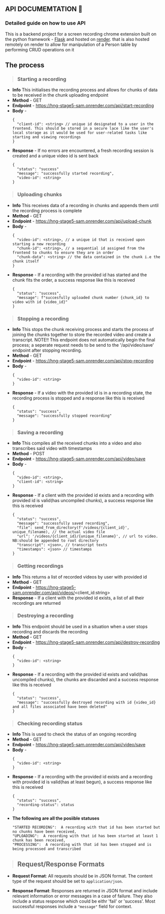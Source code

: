 ## API DOCUMEMTATION 📝

### Detailed guide on how to use API

This is a backend project for a screen recording chrome extension built on the python framework - [Flask](https://palletsprojects.com/p/flask/) and hosted on [render](https://render.com). that is also hosted remotely on render to allow for manipulation of a Person table by performing CRUD operations on it

## The process

> ### Starting a recording
  - **Info** This initialises the recording process and allows for chunks of data to be received in the chunk uploading endpoint
  - **Method** -  GET
  - **Endpoint** -  https://hng-stage5-sam.onrender.com/api/start-recording
  - **Body** -
    ```
    {
      "client-id": <string> // unique id designated to a user in the frontend. This should be stored in a secure lace like the user's local storage as it would be used for user-related tasks like starting and viewing recordings
    }
    ```
  - **Response** -  If no errors are encountered, a fresh recording session is created and a unique video id is sent back
    ```
    {
      "status": "success"
      "message": "successfully started recording",
      "video-id": <string>
    }
    ```


> ### Uploading chunks
  - **Info** This receives data of a recording in chunks and appends them until the recording process is complete
  - **Method** -  GET
  - **Endpoint** -  https://hng-stage5-sam.onrender.com/api/upload-chunk
  - **Body** -
    ```
    {
      "video-id": <string>, // a unique id that is received upon starting a new recording
      "chunk-id": <string>, // a sequential id assigned from the frontend to chunks to ensure they are in order
      "chunk-data": <string> // the data contained in the chunk i.e the chunk itself
    }
    ```
  - **Response** -  If a recording with the provided id has started and the chunk fits the order, a success response like this is received
    ```
    {
      "status": "success",
      "message": f"succesfully uploaded chunk number {chunk_id} to video with id {video_id}"
    }
    ```


> ### Stopping a recording
  - **Info** This stops the chunk receiving process and starts the process of joining the chunks together to store the recorded video and create a transcript. NOTE‼️ This endpoint does not automatically begin the final process; a seperate request needs to be send to the '/api/video/save' endpoint after stopping recording.
  - **Method** -  GET
  - **Endpoint** -  https://hng-stage5-sam.onrender.com/api/stop-recording
  - **Body** -
    ```
    {
      "video-id": <string>
    }
    ```
  - **Response** -  If a video with the provided id is in a recording state, the recording process is stopped and a response like this is received
    ```
    {
      "status": "success",
      "message": "successfully stopped recording"
    }
    ```


> ### Saving a recording
  - **Info** This compiles all the received chunks into a video and also transcribes said video with timestamps
  - **Method** -  POST
  - **Endpoint** -  https://hng-stage5-sam.onrender.com/api/video/save
  - **Body** -
    ```
    {
      "video-id": <string>,
      "client-id": <string>
    }
    ```
  - **Response** -  If a client with the provided id exists and a recording with provided id is valid(has uncompiled chunks), a success response like this is received
    ```
    {
      "status": "success",
      "message": "successfully saved recording",
      "file": send_from_directory(f'/videos/{client_id}', unique_filename), // the actual video file
      "url": '/videos/{client_id}/{unique_filename}', // url to video. NB:should be appended to root directory
      "transcript": <json>, // transcript texts
      "timestamps": <json> // timestamps
    }
    ```



> ### Getting recordings
  - **Info** This returns a list of recorded videos by user with provided id
  - **Method** -  GET
  - **Endpoint** -  https://hng-stage5-sam.onrender.com/api/videos/<client_id:string>
  - **Response** -  If a client with the provided id exists, a list of all their recordings are returned


> ### Destroying a recording
  - **Info** This endpoint should be used in a situation when a user stops recording and discards the recording
  - **Method** -  GET
  - **Endpoint** -  https://hng-stage5-sam.onrender.com/api/destroy-recording
  - **Body** -
    ```
    {
      "video-id": <string>
    }
    ```
  - **Response** -  If a recording with the provided id exists and valid(has uncompiled chunks), the chunks are discarded and a success response like this is received
    ```
    {
      "status": "success",
      "message": "successfully destroyed recording with id {video_id} and all files associated have been deleted"
    }
    ```


> ### Checking recording status
  - **Info** This is used to check the status of an ongoing recording
  - **Method** -  GET
  - **Endpoint** -  https://hng-stage5-sam.onrender.com/api/video/save
  - **Body** -
    ```
    {
      "video-id": <string>
    }
    ```
  - **Response** -  If a recording with the provided id exists and a recording with provided id is valid(has at least begun), a success response like this is received
    ```
    {
      "status": "success",
      "recording-status": status
    }
    ```
  - **The following are all the posiible statuses**
    ```
    "STARTED RECORDING":  A recording with that id has been started but no chunks have been received,
    "UPLOADING":  A recording with that id has been started at least 1 chunk has been received,
    "PROCESSING":  A recording with that id has been stopped and is being processed and transcribed
    ``` 

    

> ## Request/Response Formats

- **Request Format**: All requests should be in JSON format. The content type of the request should be set to `application/json`.

- **Response Format**: Responses are returned in JSON format and include relevant information or error messages in a case of failure. They also include a status response which could be eithr 'fail' or 'success'. Most successful responses include a `"message"` field for context.
